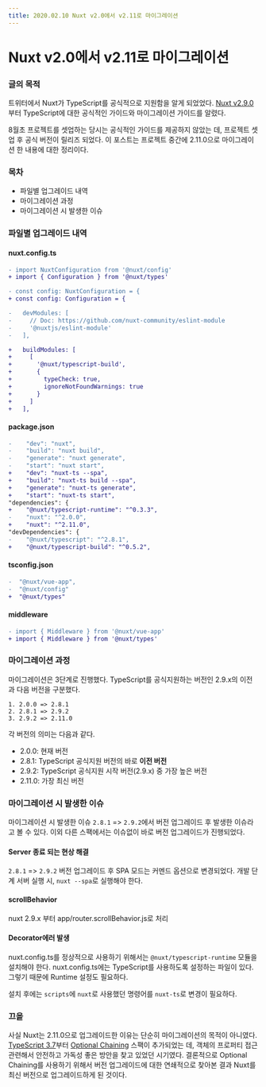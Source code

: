 ```yaml
---
title: 2020.02.10 Nuxt v2.0에서 v2.11로 마이그레이션
---
```

# Nuxt v2.0에서 v2.11로 마이그레이션
### 글의 목적
트위터에서 Nuxt가 TypeScript를 공식적으로 지원함을 알게 되었었다. [Nuxt v2.9.0](https://github.com/nuxt/nuxt.js/releases/tag/v2.9.0) 부터 TypeScript에 대한 공식적인 가이드와 마이그레이션 가이드를 알렸다.

8월초 프로젝트를 셋업하는 당시는 공식적인 가이드를 제공하지 않았는 데, 프로젝트 셋업 후 공식 버전이 릴리즈 되었다. 이 포스트는 프로젝트 중간에 2.11.0으로 마이그레이션 한 내용에 대한 정리이다.

### 목차
- 파일별 업그레이드 내역
- 마이그레이션 과정
- 마이그레이션 시 발생한 이슈

### 파일별 업그레이드 내역
#### nuxt.config.ts
```diff
- import NuxtConfiguration from '@nuxt/config'
+ import { Configuration } from '@nuxt/types'

- const config: NuxtConfiguration = {
+ const config: Configuration = {

-   devModules: [
-     // Doc: https://github.com/nuxt-community/eslint-module
-     '@nuxtjs/eslint-module'
-   ],

+   buildModules: [
+     [
+       '@nuxt/typescript-build',
+       {
+         typeCheck: true,
+         ignoreNotFoundWarnings: true
+       }
+     ]
+   ],
```

#### package.json
```diff
-    "dev": "nuxt",
-    "build": "nuxt build",
-    "generate": "nuxt generate",
-    "start": "nuxt start",
+    "dev": "nuxt-ts --spa",
+    "build": "nuxt-ts build --spa",
+    "generate": "nuxt-ts generate",
+    "start": "nuxt-ts start",
"dependencies": {
+    "@nuxt/typescript-runtime": "^0.3.3",
-    "nuxt": "^2.0.0",
+    "nuxt": "^2.11.0",
"devDependencies": {
-    "@nuxt/typescript": "^2.8.1",
+    "@nuxt/typescript-build": "^0.5.2",
```

#### tsconfig.json
```diff
-  "@nuxt/vue-app",
-  "@nuxt/config"
+  "@nuxt/types"
```

#### middleware
```diff
- import { Middleware } from '@nuxt/vue-app'
+ import { Middleware } from '@nuxt/types'
```

### 마이그레이션 과정
마이그레이션은 3단계로 진행했다. TypeScript를 공식지원하는 버전인 2.9.x의 이전과 다음 버전을 구분했다.

```
1. 2.0.0 => 2.8.1
2. 2.8.1 => 2.9.2
3. 2.9.2 => 2.11.0
```

각 버전의 의미는 다음과 같다.
- 2.0.0: 현재 버전
- 2.8.1: TypeScript 공식지원 버전의 바로 **이전 버전**
- 2.9.2: TypeScript 공식지원 시작 버전(2.9.x) 중 가장 높은 버전
- 2.11.0: 가장 최신 버전

### 마이그레이션 시 발생한 이슈
마이그레이션 시 발생한 이슈 `2.8.1` => `2.9.2`에서 버전 업그레이드 후 발생한 이슈라고 볼 수 있다. 이외 다른 스팩에서는 이슈없이 바로 버전 업그레이드가 진행되었다.

#### Server 종료 되는 현상 해결
`2.8.1` => `2.9.2` 버전 업그레이드 후 SPA 모드는 커멘드 옵션으로 변경되었다. 개발 단계 서버 실행 시, `nuxt --spa`로 실행해야 한다.

#### scrollBehavior
nuxt 2.9.x 부터 app/router.scrollBehavior.js로 처리

#### Decorator에러 발생
nuxt.config.ts를 정상적으로 사용하기 위해서는 `@nuxt/typescript-runtime` 모듈을 설치해야 한다.
nuxt.config.ts에는 TypeScript를 사용하도록 설정하는 파일이 있다. 그렇기 때문에 Runtime 설정도 필요하다.

설치 후에는 `scripts`에 `nuxt`로 사용했던 명령어를 `nuxt-ts`로 변경이 필요하다.

### 끄읕
사실 Nuxt는 2.11.0으로 업그레이드한 이유는 단순히 마이그레이션의 목적이 아니였다. [TypeScript 3.7](https://www.typescriptlang.org/docs/handbook/release-notes/typescript-3-7.html)부터 [Optional Chaining](https://github.com/tc39/proposal-optional-chaining) 스팩이 추가되었는 데, 객체의 프로퍼티 접근 관련해서 안전하고 가독성 좋은 방안을 찾고 있었던 시기였다. 결론적으로 Optional Chaining를 사용하기 위해서 버전 업그레이드에 대한 연쇄적으로 찾아본 결과 Nuxt를 최신 버전으로 업그레이드하게 된 것이다.
